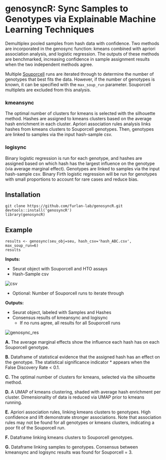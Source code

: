 # genosyncR: Sync Samples to Genotypes via Explainable Machine Learning Techniques

Demultiplex pooled samples from hash data with confidence. Two methods are incorporated in the genosync function: kmeans combined with apriori association analysis, and logistic regression. The outputs of these methods are benchmarked, increasing confidence in sample assignment results when the two independent methods agree.

Multiple [Souporcell](https://github.com/wheaton5/souporcell) runs are iterated through to determine the number of genotypes that best fits the data. However, if the number of genotypes is known, it can be specified with the `max_soup_run` parameter. Souporcell multiplets are excluded from this analysis. 
    
### kmeansync    
The optimal number of clusters for kmeans is selected with the silhouette method. Hashes are assigned to kmeans clusters based on the average hash enrichment in each cluster. Apriori association rules analysis
links hashes from kmeans clusters to Souporcell genotypes. Then, genotypes are linked to samples via the input hash-sample csv. 
    
### logisync
Binary logistic regression is run for each genotype, and hashes are assigned based on which hash has the largest influence on the genotype (via average marginal effect). Genotypes are linked to samples via the input hash-sample csv. Binary Firth logistic regression will be run for genotypes with small proportions to account for rare cases and reduce bias.

## Installation
```
git clone https://github.com/furlan-lab/genosyncR.git
devtools::install('genosyncR')
library(genosyncR)
```

## Example
```
results <- genosync(seu_obj=seu, hash_csv='hash_ABC.csv', max_soup_run=6)
results
```

**Inputs:**
* Seurat object with Souporcell and HTO assays
* Hash-Sample csv

![csv](https://github.com/user-attachments/assets/0196f893-3172-4552-8a08-5c728eb2e59a)
* Optional: Number of Souporcell runs to iterate through


**Outputs:**
* Seurat object, labeled with Samples and Hashes
* Consensus results of kmeansync and logisync
     * If no runs agree, all results for all Souporcell runs



![genosync_res](https://github.com/user-attachments/assets/34178109-0cc3-426e-ae19-5e12a78e0c9a)

**A.** The average marginal effects show the influence each hash has on each Souporcell genotype.

**B.** Dataframe of statistical evidence that the assigned hash has an effect on the genotype. The statistical significance indicator * appears when the False Discovery Rate < 0.1.

**C.** The optimal number of clusters for kmeans, selected via the silhouette method.

**D.** A UMAP of kmeans clustering, shaded with average hash enrichment per cluster. Dimensionality of data is reduced via UMAP prior to kmeans running.

**E.** Apriori association rules, linking kmeans clusters to genotypes. High confidence and lift demonstrate stronger associations. Note that association rules may not be found for all genotypes or kmeans clusters, indicating a poor fit of the Souporcell run.

**F.** Dataframe linking kmeans clusters to Souporcell genotypes.

**G.** Dataframe linking samples to genotypes. Consensus between kmeansync and logisync results was found for Souporcell = 3.





